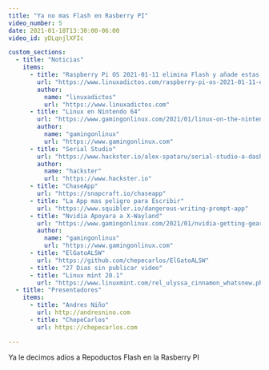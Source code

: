 ```yaml
---
title: "Ya no mas Flash en Rasberry PI"
video_number: 5
date: 2021-01-18T13:30:00-06:00
video_id: yDLqnjlXFIc

custom_sections:
  - title: "Noticias"
    items:
      - title: "Raspberry Pi OS 2021-01-11 elimina Flash y añade estas otras mejoras"
        url: "https://www.linuxadictos.com/raspberry-pi-os-2021-01-11-elimina-flash-y-anade-estas-otras-mejoras.html"
        author:
          name: "linuxadictos"
          url: "https://www.linuxadictos.com"
      - title: "Linux en Nintendo 64"
        url: "https://www.gamingonlinux.com/2021/01/linux-on-the-nintendo-64-yes-thats-possible-and-theres-a-new-up-to-date-port"
        author:
          name: "gamingonlinux"
          url: "https://www.gamingonlinux.com"
      - title: "Serial Studio"
        url: "https://www.hackster.io/alex-spataru/serial-studio-a-dashboard-software-for-serial-devices-0866b7"
        author:
          name: "hackster"
          url: "https://www.hackster.io"
      - title: "ChaseApp"
        url: "https://snapcraft.io/chaseapp"
      - title: "La App mas peligro para Escribir"
        url: "https://www.squibler.io/dangerous-writing-prompt-app"
      - title: "Nvidia Apoyara a X-Wayland"
        url: "https://www.gamingonlinux.com/2021/01/nvidia-getting-geared-up-to-support-hardware-accelerated-xwayland"
        author:
          name: "gamingonlinux"
          url: "https://www.gamingonlinux.com"
      - title: "ElGatoALSW"
        url: "https://github.com/chepecarlos/ElGatoALSW"
      - title: "27 Dias sin publicar video"
      - title: "Linux mint 20.1"
        url: "https://www.linuxmint.com/rel_ulyssa_cinnamon_whatsnew.php"
  - title: "Presentadores"
    items:
      - title: "Andres Niño"
        url: http://andresnino.com
      - title: "ChepeCarlos"
        url: https://chepecarlos.com

---
```


Ya le decimos adios a Repoductos Flash en la Rasberry PI
